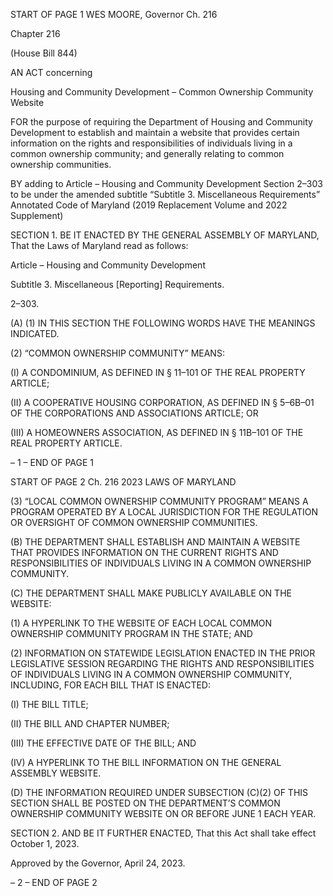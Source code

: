 START OF PAGE 1
WES MOORE, Governor Ch. 216

Chapter 216

(House Bill 844)

AN ACT concerning

Housing and Community Development – Common Ownership Community
Website

FOR the purpose of requiring the Department of Housing and Community Development to
establish and maintain a website that provides certain information on the rights and
responsibilities of individuals living in a common ownership community; and
generally relating to common ownership communities.

BY adding to
Article – Housing and Community Development
Section 2–303 to be under the amended subtitle “Subtitle 3. Miscellaneous
Requirements”
Annotated Code of Maryland
(2019 Replacement Volume and 2022 Supplement)

SECTION 1. BE IT ENACTED BY THE GENERAL ASSEMBLY OF MARYLAND,
That the Laws of Maryland read as follows:

Article – Housing and Community Development

Subtitle 3. Miscellaneous [Reporting] Requirements.

2–303.

(A) (1) IN THIS SECTION THE FOLLOWING WORDS HAVE THE MEANINGS
INDICATED.

(2) “COMMON OWNERSHIP COMMUNITY” MEANS:

(I) A CONDOMINIUM, AS DEFINED IN § 11–101 OF THE REAL
PROPERTY ARTICLE;

(II) A COOPERATIVE HOUSING CORPORATION, AS DEFINED IN §
5–6B–01 OF THE CORPORATIONS AND ASSOCIATIONS ARTICLE; OR

(III) A HOMEOWNERS ASSOCIATION, AS DEFINED IN § 11B–101
OF THE REAL PROPERTY ARTICLE.

– 1 –
END OF PAGE 1

START OF PAGE 2
Ch. 216 2023 LAWS OF MARYLAND

(3) “LOCAL COMMON OWNERSHIP COMMUNITY PROGRAM” MEANS A
PROGRAM OPERATED BY A LOCAL JURISDICTION FOR THE REGULATION OR
OVERSIGHT OF COMMON OWNERSHIP COMMUNITIES.

(B) THE DEPARTMENT SHALL ESTABLISH AND MAINTAIN A WEBSITE THAT
PROVIDES INFORMATION ON THE CURRENT RIGHTS AND RESPONSIBILITIES OF
INDIVIDUALS LIVING IN A COMMON OWNERSHIP COMMUNITY.

(C) THE DEPARTMENT SHALL MAKE PUBLICLY AVAILABLE ON THE
WEBSITE:

(1) A HYPERLINK TO THE WEBSITE OF EACH LOCAL COMMON
OWNERSHIP COMMUNITY PROGRAM IN THE STATE; AND

(2) INFORMATION ON STATEWIDE LEGISLATION ENACTED IN THE
PRIOR LEGISLATIVE SESSION REGARDING THE RIGHTS AND RESPONSIBILITIES OF
INDIVIDUALS LIVING IN A COMMON OWNERSHIP COMMUNITY, INCLUDING, FOR
EACH BILL THAT IS ENACTED:

(I) THE BILL TITLE;

(II) THE BILL AND CHAPTER NUMBER;

(III) THE EFFECTIVE DATE OF THE BILL; AND

(IV) A HYPERLINK TO THE BILL INFORMATION ON THE GENERAL
ASSEMBLY WEBSITE.

(D) THE INFORMATION REQUIRED UNDER SUBSECTION (C)(2) OF THIS
SECTION SHALL BE POSTED ON THE DEPARTMENT’S COMMON OWNERSHIP
COMMUNITY WEBSITE ON OR BEFORE JUNE 1 EACH YEAR.

SECTION 2. AND BE IT FURTHER ENACTED, That this Act shall take effect
October 1, 2023.

Approved by the Governor, April 24, 2023.

– 2 –
END OF PAGE 2